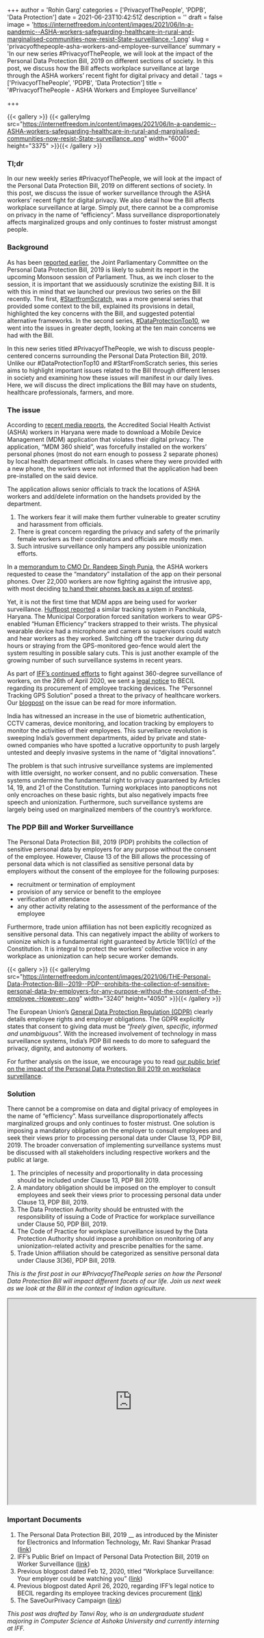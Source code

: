 +++
author = 'Rohin Garg'
categories = ['PrivacyofThePeople', 'PDPB', 'Data Protection']
date = 2021-06-23T10:42:51Z
description = ''
draft = false
image = 'https://internetfreedom.in/content/images/2021/06/In-a-pandemic--ASHA-workers-safeguarding-healthcare-in-rural-and-marginalised-communities-now-resist-State-surveillance.-1.png'
slug = 'privacyofthepeople-asha-workers-and-employee-surveillance'
summary = 'In our new series #PrivacyofThePeople, we will look at the impact of the Personal Data Protection Bill, 2019 on different sections of society. In this post, we discuss how the Bill affects workplace surveillance at large through the ASHA workers’ recent fight for digital privacy and detail .'
tags = ['PrivacyofThePeople', 'PDPB', 'Data Protection']
title = '#PrivacyofThePeople - ASHA Workers and Employee Surveillance'

+++


{{< gallery >}}
{{< galleryImg  src="https://internetfreedom.in/content/images/2021/06/In-a-pandemic--ASHA-workers-safeguarding-healthcare-in-rural-and-marginalised-communities-now-resist-State-surveillance..png" width="6000" height="3375" >}}{{< /gallery >}}

>>>> <form><script src="https://checkout.razorpay.com/v1/payment-button.js" data-payment_button_id="pl_HLkgeWGQLMuddp" async> </script> </form>

### Tl;dr

In our new weekly series  #PrivacyofThePeople, we will look at the impact of the Personal Data Protection Bill, 2019 on different sections of society. In this post, we discuss the issue of worker surveillance through the ASHA workers’ recent fight for digital privacy. We also detail how the Bill affects workplace surveillance at large. Simply put, there cannot be a compromise on privacy in the name of “efficiency”. Mass surveillance disproportionately affects marginalized groups and only continues to foster mistrust amongst people.

### **Background**

As has been [reported earlier](https://zeenews.india.com/technology/joint-parliamentary-committee-gets-an-extension-on-data-protection-bill-2350571.html), the Joint Parliamentary Committee on the Personal Data Protection Bill, 2019 is likely to submit its report in the upcoming Monsoon session of Parliament. Thus, as we inch closer to the session, it is important that we assiduously scrutinize the existing Bill. It is with this in mind that we launched our previous two series on the Bill recently. The first, [#StartfromScratch](https://internetfreedom.in/constitutional-utopias-of-digital-protection/), was a more general series that provided some context to the bill, explained its provisions in detail, highlighted the key concerns with the Bill, and suggested potential alternative frameworks. In the second series, [#DataProtectionTop10](https://internetfreedom.in/tag/dataprotectiontop10/), we went into the issues in greater depth, looking at the ten main concerns we had with the Bill.

In this new series titled #PrivacyofThePeople, we wish to discuss people-centered concerns surrounding the Personal Data Protection Bill, 2019. Unlike our #DataProtectionTop10 and #StartFromScratch series, this series aims to highlight important issues related to the Bill through different lenses in society and examining how these issues will manifest in our daily lives. Here, we will discuss the direct implications the Bill may have on students, healthcare professionals, farmers, and more.

### **The issue**

According to [recent media reports](https://timesofindia.indiatimes.com/city/gurgaon/privacy-concerns-asha-workers-to-shun-track-app/articleshow/83470224.cms), the Accredited Social Health Activist (ASHA) workers in Haryana were made to download a Mobile Device Management (MDM) application that violates their digital privacy. The application, “MDM 360 shield”, was forcefully installed on the workers’ personal phones (most do not earn enough to possess 2 separate phones) by local health department officials. In cases where they were provided with a new phone, the workers were not informed that the application had been pre-installed on the said device.

The application allows senior officials to track the locations of ASHA workers and add/delete information on the handsets provided by the department.

1. The workers fear it will make them further vulnerable to greater scrutiny and harassment from officials.
2. There is great concern regarding the privacy and safety of the primarily female workers as their coordinators and officials are mostly men.
3. Such intrusive surveillance only hampers any possible unionization efforts.

In a [memorandum to CMO Dr. Randeep Singh Punia](https://drive.google.com/file/d/1ll2IBzwh86BDujn6l1GLC53w8_nZTPVG/view), the ASHA workers requested to cease the “mandatory” installation of the app on their personal phones. Over 22,000 workers are now fighting against the intrusive app, with most deciding [to hand their phones back as a sign of protest](https://www.newsclick.in/ASHA-workers-haryana-reject-govt-tracking-app-surveillance-fears).

Yet, it is not the first time that MDM apps are being used for worker surveillance. [Huffpost reported](https://www.huffpost.com/archive/in/entry/swacch-bharat-tags-sanitation-workers-to-live-track-their-every-move_in_5e4c98a9c5b6b0f6bff11f9b) a similar tracking system in Panchkula, Haryana. The Municipal Corporation forced sanitation workers to wear GPS-enabled “Human Efficiency” trackers strapped to their wrists. The physical wearable device had a microphone and camera so supervisors could watch and hear workers as they worked. Switching off the tracker during duty hours or straying from the GPS-monitored geo-fence would alert the system resulting in possible salary cuts. This is just another example of the growing number of such surveillance systems in recent years.

As part of [IFF’s continued efforts](https://drive.google.com/file/d/1qjZfNEZjr9ohtGzMXsulzmgsrKXma-Rf/view) to fight against 360-degree surveillance of workers, on the 26th of April 2020, we sent a [legal notice](https://drive.google.com/file/d/1GbWcIYqP7fI6kzatt44TiQOJiuHbqrqx/view) to BECIL regarding its procurement of employee tracking devices. The “Personnel Tracking GPS Solution” posed a threat to the privacy of healthcare workers. Our [blogpost](https://internetfreedom.in/legal-notice-to-becil-for-its-tender-to-procure-employee-tracking-smartwatches-and-a-mass-surveillance-system/) on the issue can be read for more information.

India has witnessed an increase in the use of biometric authentication, CCTV cameras, device monitoring, and location tracking by employers to monitor the activities of their employees. This surveillance revolution is sweeping India’s government departments, aided by private and state-owned companies who have spotted a lucrative opportunity to push largely untested and deeply invasive systems in the name of “digital innovations”.

The problem is that such intrusive surveillance systems are implemented with little oversight, no worker consent, and no public conversation. These systems undermine the fundamental right to privacy guaranteed by Articles 14, 19, and 21 of the Constitution. Turning workplaces into panopticons not only encroaches on these basic rights, but also negatively impacts free speech and unionization. Furthermore, such surveillance systems are largely being used on marginalized members of the country’s workforce.

### **The PDP Bill and Worker Surveillance**

The Personal Data Protection Bill, 2019 (PDP) prohibits the collection of sensitive personal data by employers for any purpose without the consent of the employee. However, Clause 13 of the Bill allows the processing of personal data which is not classified as sensitive personal data by employers without the consent of the employee for the following purposes:

* recruitment or termination of employment
* provision of any service or benefit to the employee
* verification of attendance
* any other activity relating to the assessment of the performance of the employee

Furthermore, trade union affiliation has not been explicitly recognized as sensitive personal data. This can negatively impact the ability of workers to unionize which is a fundamental right guaranteed by Article 19(1)(c) of the Constitution. It is integral to protect the workers’ collective voice in any workplace as unionization can help secure worker demands.

{{< gallery >}}
{{< galleryImg  src="https://internetfreedom.in/content/images/2021/06/THE-Personal-Data-Protection-Bill--2019--PDP--prohibits-the-collection-of-sensitive-personal-data-by-employers-for-any-purpose-without-the-consent-of-the-employee.-However-.png" width="3240" height="4050" >}}{{< /gallery >}}

The European Union’s [General Data Protection Regulation (GDPR)](https://eur-lex.europa.eu/legal-content/EN/TXT/PDF/?uri=CELEX:32016R0679) clearly details employee rights and employer obligations. The GDPR explicitly states that consent to giving data must be “_freely given, specific, informed and unambiguous_”. With the increased involvement of technology in mass surveillance systems, India’s PDP Bill needs to do more to safeguard the privacy, dignity, and autonomy of workers.

For further analysis on the issue, we encourage you to read [our public brief on the impact of the Personal Data Protection Bill 2019 on workplace surveillance](https://drive.google.com/file/d/1qjZfNEZjr9ohtGzMXsulzmgsrKXma-Rf/view).

### **Solution**

There cannot be a compromise on data and digital privacy of employees in the name of “efficiency”. Mass surveillance disproportionately affects marginalized groups and only continues to foster mistrust. One solution is imposing a mandatory obligation on the employer to consult employees and seek their views prior to processing personal data under Clause 13, PDP Bill, 2019. The broader conversation of implementing surveillance systems must be discussed with all stakeholders including respective workers and the public at large.

1. The principles of necessity and proportionality in data processing should be included under Clause 13, PDP Bill 2019.
2. A mandatory obligation should be imposed on the employer to consult employees and seek their views prior to processing personal data under Clause 13, PDP Bill, 2019.
3. The Data Protection Authority should be entrusted with the responsibility of issuing a Code of Practice for workplace surveillance under Clause 50, PDP Bill, 2019.
4. The Code of Practice for workplace surveillance issued by the Data Protection Authority should impose a prohibition on monitoring of any unionization-related activity and prescribe penalties for the same.
5. Trade Union affiliation should be categorized as sensitive personal data under Clause 3(36), PDP Bill, 2019.

_This is the first post in our #PrivacyofThePeople series on how the Personal Data Protection Bill will impact different facets of our life. Join us next week as we look at the Bill in the context of Indian agriculture._

<iframe src="https://drive.google.com/file/d/1IDgBORo8qaq3qCn0U7XaIe2fTfSw7O4I/preview" width="580" height="480"></iframe>

### Important Documents

1. The Personal Data Protection Bill, 2019 __ as introduced by the Minister for Electronics and Information Technology, Mr. Ravi Shankar Prasad ([link](http://prsindia.org/sites/default/files/bill_files/Personal%20Data%20Protection%20Bill%2C%202019.pdf))
2. IFF’s Public Brief on Impact of Personal Data Protection Bill, 2019 on Worker Surveillance ([link](https://drive.google.com/file/d/1qjZfNEZjr9ohtGzMXsulzmgsrKXma-Rf/view))
3. Previous blogpost dated Feb 12, 2020, titled “Workplace Surveillance: Your employer could be watching you” ([link](https://internetfreedom.in/workplace-surveillance-your-employer-could-be-watching-you/))
4. Previous blogpost dated April 26, 2020, regarding IFF’s legal notice to BECIL regarding its employee tracking devices procurement ([link](https://internetfreedom.in/legal-notice-to-becil-for-its-tender-to-procure-employee-tracking-smartwatches-and-a-mass-surveillance-system/))
5. The SaveOurPrivacy Campaign ([link](https://saveourprivacy.in/))

_This post was drafted by Tanvi Roy, who is an undergraduate student majoring in Computer Science at Ashoka University and currently interning at IFF._

> > > <form><script src="https://cdn.razorpay.com/static/widget/subscription-button.js" data-subscription_button_id="pl_HLk5qU1K35hmPH" data-button_theme="brand-color" async> </script> </form>





